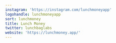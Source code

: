 ```yaml
---
instagram: 'https://instagram.com/lunchmoneyapp'
logohandle: lunchmoneyapp
sort: lunchmoney
title: Lunch Money
twitter: lunchbaglabs
website: 'https://lunchmoney.app/'
---
```

